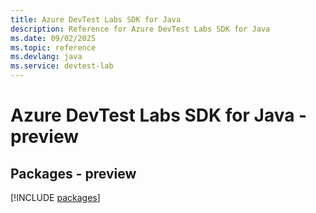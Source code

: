 ```yaml
---
title: Azure DevTest Labs SDK for Java
description: Reference for Azure DevTest Labs SDK for Java
ms.date: 09/02/2025
ms.topic: reference
ms.devlang: java
ms.service: devtest-lab
---
```

# Azure DevTest Labs SDK for Java - preview
## Packages - preview
[!INCLUDE [packages](devtest-labs-index.md)]